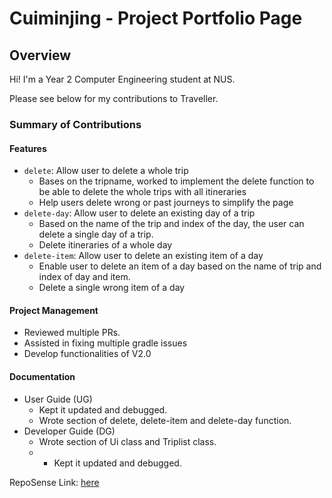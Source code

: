 # Cuiminjing - Project Portfolio Page

## Overview
Hi! I'm a Year 2 Computer Engineering student at NUS.

Please see below for my contributions to Traveller.

### Summary of Contributions

#### Features
* `delete`: Allow user to delete a whole trip
    * Bases on the tripname, worked to implement the delete function to be able to 
      delete the whole trips with all itineraries
    * Help users delete wrong or past journeys to simplify the page
* `delete-day`: Allow user to delete an existing day of a trip
    * Based on the name of the trip and index of the day, the user can delete a 
      single day of a trip.
    * Delete itineraries of a whole day
* `delete-item`: Allow user to delete an existing item of a day
    * Enable user to delete an item of a day based on the name of trip and index of 
      day and item.
    * Delete a single wrong item of a day

#### Project Management
* Reviewed multiple PRs.
* Assisted in fixing multiple gradle issues
* Develop functionalities of V2.0

#### Documentation
* User Guide (UG)
  * Kept it updated and debugged.
  * Wrote section of delete, delete-item and delete-day function.
* Developer Guide (DG)
  * Wrote section of Ui class and Triplist class.
  * * Kept it updated and debugged.

RepoSense Link: [here](https://nus-cs2113-ay2122s1.github.io/tp-dashboard/?search=cuiminjing&sort=groupTitle&sortWithin=title&timeframe=commit&mergegroup=&groupSelect=groupByRepos&breakdown=true&checkedFileTypes=docs~functional-code~test-code~other&since=2021-09-25&tabOpen=true&tabType=zoom&zA=conradwee&zR=AY2122S1-CS2113T-W13-1%2Ftp%5Bmaster%5D&zACS=172.5020920502092&zS=2021-09-25&zFS=w13&zU=2021-11-03&zMG=false&zFTF=commit&zFGS=groupByRepos&zFR=false)
